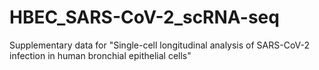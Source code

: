 # HBEC_SARS-CoV-2_scRNA-seq
Supplementary data for "Single-cell longitudinal analysis of SARS-CoV-2 infection in human bronchial epithelial cells"
